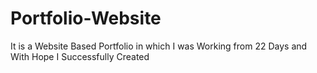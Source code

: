 # Portfolio-Website
It is a Website Based Portfolio in which I was  Working from 22 Days and With Hope I Successfully Created
